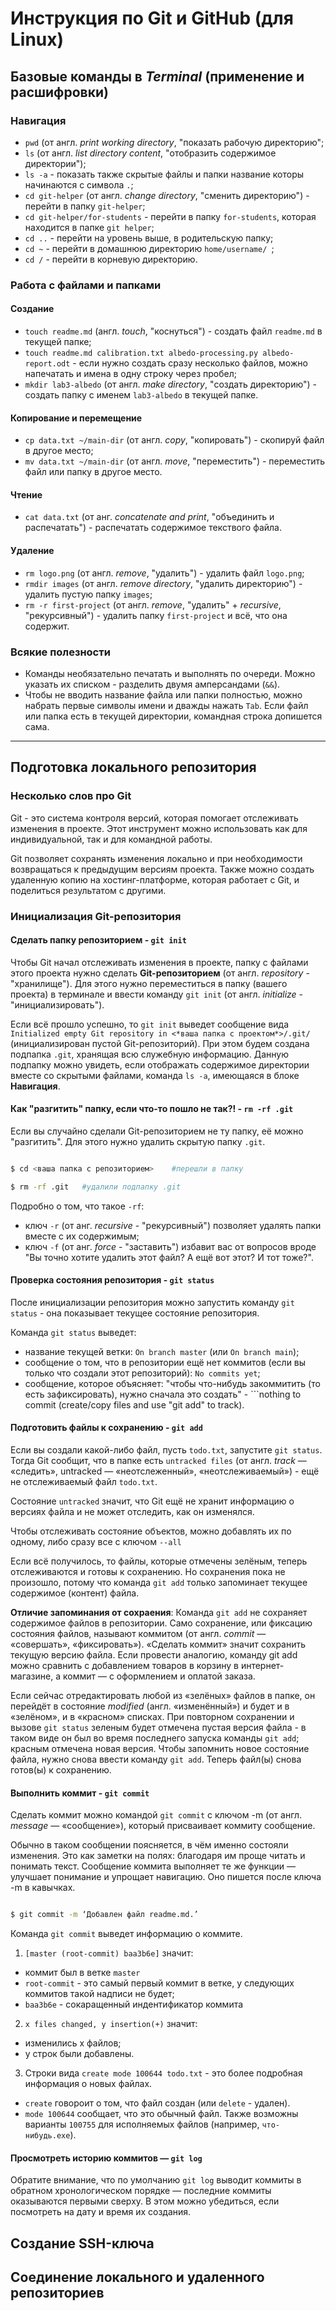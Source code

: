 # Инструкция по Git и GitHub (для Linux) 

## Базовые команды в *Terminal* (применение и расшифровки)

### Навигация

- ``` pwd ``` (от англ. *print working directory*, "показать рабочую директорию";
- ``` ls ``` (от англ. *list directory content*, "отобразить содержимое директории");
- ``` ls -a ``` - показать также скрытые файлы и папки название которы начинаются с символа ``` . ```;
- ``` cd git-helper ``` (от англ. *change directory*, "сменить директорию") - перейти в папку ``` git-helper ```;
- ``` cd git-helper/for-students ``` - перейти в папку ``` for-students ```, которая находится в папке ``` git helper ```;
- ``` cd .. ``` - перейти на уровень выше, в родительскую папку;
- ``` cd ~ ``` - перейти в домашнюю директорию ```home/username/ ```;
- ``` cd / ``` - перейти в корневую директорию.

### Работа с файлами и папками

#### Создание

- ``` touch readme.md ``` (англ. *touch*, "коснуться") - создать файл ``` readme.md ``` в текущей папке;
- ``` touch readme.md calibration.txt albedo-processing.py albedo-report.odt ``` - если нужно создать сразу несколько файлов, можно напечатать и имена в одну строку через пробел;
- ``` mkdir lab3-albedo ``` (от англ. *make directory*, "создать директорию") - создать папку с именем ``` lab3-albedo ``` в текущей папке.

#### Копирование и перемещение

- ``` cp data.txt ~/main-dir ``` (от англ. *copy*, "копировать") - скопируй файл в другое место;
- ``` mv data.txt ~/main-dir ``` (от англ. *move*, "переместить") - переместить файл или папку в другое место.

#### Чтение

- ``` cat data.txt ``` (от анг. *concatenate and print*, "объединить и распечатать") - распечатать содержимое текствого файла.

#### Удаление

- ``` rm logo.png ``` (от англ. *remove*, "удалить") - удалить файл ``` logo.png ```;
- ``` rmdir images ``` (от англ. *remove directory*, "удалить директорию") - удалить пустую папку ``` images ```;
- ``` rm -r first-project ``` (от англ. *remove*, "удалить" + *recursive*, "рекурсивный") - удалить папку ``` first-project ``` и всё, что она содержит.

### Всякие полезности

- Команды необязательно печатать и выполнять по очереди. Можно указать их списком - разделить двумя амперсандами (``` && ```).
- Чтобы не вводить название файла или папки полностью, можно набрать первые символы имени и дважды нажать ``` Tab ```. Если файл или папка есть в текущей директории, командная строка допишется сама.

----

## Подготовка локального репозитория

### Несколько слов про Git

Git - это система контроля версий, которая помогает отслеживать изменения в проекте. Этот инструмент можно использовать как для индивидуальной, так и для командной работы.

Git позволяет сохранять изменения локально и при необходимости возвращаться к предыдущим версиям проекта. Также можно создать удаленную копию на хостинг-платформе, которая работает с Git, и поделиться результатом с другими. 

### Инициализация Git-репозитория

#### Сделать папку репозиторием - ```git init```

Чтобы Git начал отслеживать изменения в проекте, папку с файлами этого проекта нужно сделать **Git-репозиторием** (от англ. *repository* - "хранилище"). Для этого нужно переместиться в папку (вашего проекта) в терминале и ввести команду ```git init``` (от англ. *initialize* - "инициализировать").

Если всё прошло успешно, то ```git init``` выведет сообщение вида ```Initialized empty Git repository in <*ваша папка с проектом*>/.git/``` (инициализирован пустой Git-репозиторий). При этом будем создана подпапка ```.git```, хранящая всю служебную информацию. Данную подпапку можно увидеть, если отображать содержимое директории вместе со скрытыми файлами, команда ```ls -a```, имеющаяся в блоке **Навигация**.

#### Как "разгитить" папку, если что-то пошло не так?! - ```rm -rf .git```

Если вы случайно сделали Git-репозиторием не ту папку, её можно "разгитить". Для этого нужно удалить скрытую папку ```.git```.

```bash

$ cd <ваша папка с репозиторием>	#перешли в папку

$ rm -rf .git	#удалили подпапку .git 

```

Подробно о том, что такое ```-rf```:

- ключ ```-r``` (от анг. *recursive* - "рекурсивный") позволяет удалять папки вместе с их содержимым;
- ключ ```-f``` (от анг. *force* - "заставить") избавит вас от вопросов вроде "Вы точно хотите удалить этот файл? А ещё вот этот? И тот тоже?".

#### Проверка состояния репозитория - ```git status```

После инициализации репозитория можно запустить команду ```git status``` - она показывает текущее состояние репозитория.

Команда ```git status``` выведет:

- название текущей ветки: ```On branch master``` (или ```On branch main```);
- сообщение о том, что в репозитории ещё нет коммитов (если вы только что создали этот репозиторий): ```No commits yet```;
- сообщение, которое объясняет: "чтобы что-нибудь закоммитить (то есть зафиксировать), нужно сначала это создать" - ```nothing to commit (create/copy files and use "git add" to track).

#### Подготовить файлы к сохранению - ```git add```

Если вы создали какой-либо файл, пусть ```todo.txt```, запустите ```git status```. Тогда Git сообщит, что в папке есть ```untracked files``` (от англ. *track* — «следить», untracked — «неотслеженный», «неотслеживаемый») - ещё не отслеживаемый файл ```todo.txt```.

Состояние ```untracked``` значит, что Git ещё не хранит информацию о версиях файла и не может отследить, как он изменялся.

Чтобы отслеживать состояние объектов, можно добавлять их по одному, либо сразу все с ключом ```--all```

Если всё получилось, то файлы, которые отмечены зелёным, теперь отслеживаются и готовы к сохранению. Но сохранения пока не произошло, потому что команда ```git add``` только запоминает текущее содержимое (контент) файла.

**Отличие запоминания от сохраения**:  Команда ```git add``` не сохраняет содержимое файлов в репозитории. Само сохранение, или фиксацию состояния файлов, называют коммитом (от англ. *commit* — «совершать», «фиксировать»). «Сделать коммит» значит сохранить текущую версию файла. Если провести аналогию, команду git add можно сравнить с добавлением товаров в корзину в интернет-магазине, а коммит — с оформлением и оплатой заказа.

Если сейчас отредактировать любой из «зелёных» файлов в папке, он перейдёт в состояние *modified* (англ. «изменённый») и будет и в «зелёном», и в «красном» списках. При повторном сохранении и вызове ```git status``` зеленым будет отмечена пустая версия файла - в таком виде он был во время последнего запуска команды ```git add```; красным отмечена новая версия. Чтобы запомнить новое состояние файла, нужно снова ввести команду ```git add```. Теперь файл(ы) снова готов(ы) к сохранению.

#### Выполнить коммит - ```git commit```

Сделать коммит можно командой ```git commit``` c ключом -m (от англ. *message* — «сообщение»), который присваивает коммиту сообщение.

Обычно в таком сообщении поясняется, в чём именно состояли изменения. Это как заметки на полях: благодаря им проще читать и понимать текст. Сообщение коммита выполняет те же функции — улучшает понимание и упрощает навигацию. Оно пишется после ключа -m в кавычках.

```bash

$ git commit -m ‘Добавлен файл readme.md.’

```

Команда ```git commit``` выведет информацию о коммите. 

1) ```[master (root-commit) baa3b6e]``` значит: 
- коммит был в ветке ```master```
- ```root-commit``` - это самый первый коммит в ветке, у следующих коммитов такой надписи не будет;
- ```baa3b6e``` - сокаращенный индентификатор коммита
2) ```x files changed, y insertion(+)``` значит:
- изменились x файлов;
- y строк были добавлены.
3) Строки вида ```create mode 100644 todo.txt``` - это более подробная информация о новых файлах.
- ```create``` говороит о том, что файл создан (или ```delete``` - удален).
- ```mode 100644``` сообщает, что это обычный файл. Также возможны варианты ```100755``` для исполняемых файлов (например, ```что-нибудь.exe```).

#### Просмотреть историю коммитов — ```git log```

Обратите внимание, что по умолчанию ```git log``` выводит коммиты в обратном хронологическом порядке — последние коммиты оказываются первыми сверху. В этом можно убедиться, если посмотреть на дату и время их создания.

## Создание SSH-ключа

## Соединение локального и удаленного репозиториев 

